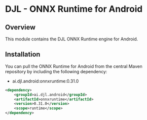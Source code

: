 # DJL - ONNX Runtime for Android

## Overview
This module contains the DJL ONNX Runtime engine for Android.

## Installation
You can pull the ONNX Runtime for Android from the central Maven repository by including the following dependency:

- ai.djl.android:onnxruntime:0.31.0

```xml
<dependency>
    <groupId>ai.djl.android</groupId>
    <artifactId>onnxruntime</artifactId>
    <version>0.31.0</version>
    <scope>runtime</scope>
</dependency>
```
